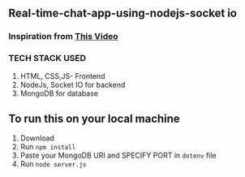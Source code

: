## Real-time-chat-app-using-nodejs-socket io
### Inspiration from [This Video](https://youtu.be/jD7FnbI76Hg)


### TECH STACK USED
1. HTML, CSS,JS- Frontend
2. NodeJs, Socket IO for backend
3.  MongoDB for database

## To run this on your local machine
1. Download 
2. Run ``` npm install ```
3. Paste your MongoDB URI and SPECIFY PORT in ```dotenv``` file
4. Run ```node server.js```
